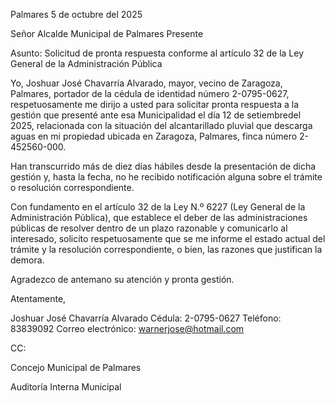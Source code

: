 Palmares 5 de octubre del 2025

Señor Alcalde Municipal de Palmares Presente

Asunto: Solicitud de pronta respuesta conforme al artículo 32 de la Ley General de la Administración Pública

Yo, Joshuar José Chavarría Alvarado, mayor, vecino de Zaragoza, Palmares, portador de la cédula de identidad número 2-0795-0627, respetuosamente me dirijo a usted para solicitar pronta respuesta a la gestión que presenté ante esa Municipalidad el día 12 de setiembredel 2025, relacionada con la situación del alcantarillado pluvial que descarga aguas en mi propiedad ubicada en Zaragoza, Palmares, finca número 2-452560-000.

Han transcurrido más de diez días hábiles desde la presentación de dicha gestión y, hasta la fecha, no he recibido notificación alguna sobre el trámite o resolución correspondiente.

Con fundamento en el artículo 32 de la Ley N.º 6227 (Ley General de la Administración Pública), que establece el deber de las administraciones públicas de resolver dentro de un plazo razonable y comunicarlo al interesado, solicito respetuosamente que se me informe el estado actual del trámite y la resolución correspondiente, o bien, las razones que justifican la demora.

Agradezco de antemano su atención y pronta gestión.

Atentamente,

Joshuar José Chavarría Alvarado Cédula: 2-0795-0627 Teléfono: 83839092 Correo electrónico: warnerjose@hotmail.com

CC:

Concejo Municipal de Palmares

Auditoría Interna Municipal
